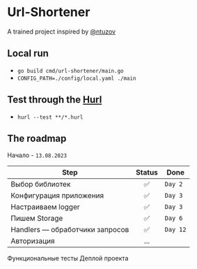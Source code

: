 # Url-Shortener
A trained project inspired by [@ntuzov](https://habr.com/en/companies/selectel/articles/747738/)

## Local run
   * `go build cmd/url-shortener/main.go`
   * `CONFIG_PATH=./config/local.yaml ./main`

## Test through the [Hurl](https://hurl.dev/)
   * `hurl --test **/*.hurl`

## The roadmap

Начало - `13.08.2023`

Step | Status | Done
--- | :---: | ---
Выбор библиотек | ✅ | `Day 2`
Конфигурация приложения | ✅ | `Day 3`
Настраиваем logger | ✅ | `Day 3`
Пишем Storage | ✅ | `Day 6`
Handlers — обработчики запросов | ✅ | `Day 12`
Авторизация | ... |
Функциональные тесты
Деплой проекта